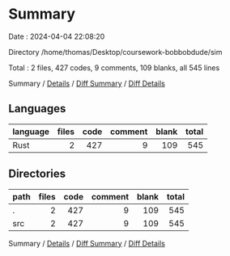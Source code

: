 # Summary

Date : 2024-04-04 22:08:20

Directory /home/thomas/Desktop/coursework-bobbobdude/sim

Total : 2 files,  427 codes, 9 comments, 109 blanks, all 545 lines

Summary / [Details](details.md) / [Diff Summary](diff.md) / [Diff Details](diff-details.md)

## Languages
| language | files | code | comment | blank | total |
| :--- | ---: | ---: | ---: | ---: | ---: |
| Rust | 2 | 427 | 9 | 109 | 545 |

## Directories
| path | files | code | comment | blank | total |
| :--- | ---: | ---: | ---: | ---: | ---: |
| . | 2 | 427 | 9 | 109 | 545 |
| src | 2 | 427 | 9 | 109 | 545 |

Summary / [Details](details.md) / [Diff Summary](diff.md) / [Diff Details](diff-details.md)